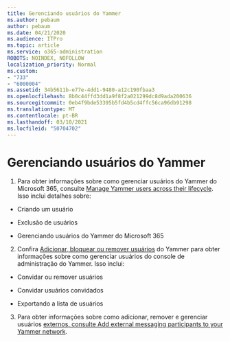 ```yaml
---
title: Gerenciando usuários do Yammer
ms.author: pebaum
author: pebaum
ms.date: 04/21/2020
ms.audience: ITPro
ms.topic: article
ms.service: o365-administration
ROBOTS: NOINDEX, NOFOLLOW
localization_priority: Normal
ms.custom:
- "733"
- "6000004"
ms.assetid: 34b5611b-e77e-4dd1-9480-a12c190fbaa3
ms.openlocfilehash: 8b0c44ffd3dd1a9f8f2a021299dc8d9ada200636
ms.sourcegitcommit: 0eb4f9bde53395b5fd4b5cd4ffc56ca96db91298
ms.translationtype: MT
ms.contentlocale: pt-BR
ms.lasthandoff: 03/10/2021
ms.locfileid: "50704702"
---
```

# <a name="managing-yammer-users"></a>Gerenciando usuários do Yammer

1. Para obter informações sobre como gerenciar usuários do Yammer do Microsoft 365, consulte [Manage Yammer users across their lifecycle](https://docs.microsoft.com/yammer/manage-yammer-users/manage-users-across-their-lifecycle). Isso inclui detalhes sobre:

  - Criando um usuário

  - Exclusão de usuários

  - Gerenciando usuários do Yammer do Microsoft 365

2. Confira [Adicionar, bloquear ou remover usuários](https://docs.microsoft.com/yammer/manage-yammer-users/add-block-or-remove-users) do Yammer para obter informações sobre como gerenciar usuários do console de administração do Yammer. Isso inclui:

  - Convidar ou remover usuários

  - Convidar usuários convidados

  - Exportando a lista de usuários

3. Para obter informações sobre como adicionar, remover e gerenciar usuários [externos, consulte Add external messaging participants to your Yammer network](https://docs.microsoft.com/yammer/work-with-external-users/add-external-participants).
